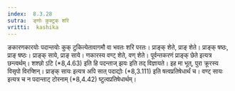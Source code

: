 ```yaml
---
index:  8.3.28
sutra:  ङ्णोः कुक्टुक् शरि
vritti:  kashika 
---
```


ङकारणकारयोः पदान्तयोः कुक् टुकित्येतावागमौ वा भवतः शरि परतः। प्राङ्क् शेते, प्राङ् शेते। प्राङ्क् षष्ठः, प्राङ् षष्ठः। प्राङ्क् साये, प्राङ् साये। णकारस्य वण्ट् शेते, वण् शेते। पूर्वन्तकरणं प्राङ्क् छेते इत्यत्र छन्त्वर्थम्। शश्छो ऽटि (*8,4.63) इति हि पदन्ताज् झयः इति तद् विज्ञायते। इह मा भूत्, पुरा क्रूरस्य विसृपो विरप्शिन्। प्राङ्क् सायः इत्यत्र अपि सात् पदाद्योः (*8,3.111) इति षत्वप्रतिषेधार्थं च। वण्ट् सायः इत्यत्र च न पदान्ताट् टोरनाम् (*8,4.42) ष्टुत्वप्रतिषेधार्थम्।

